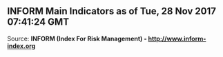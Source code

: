 ## INFORM Main Indicators as of Tue, 28 Nov 2017 07:41:24 GMT

Source: **INFORM (Index For Risk Management) - http://www.inform-index.org**